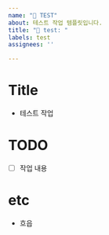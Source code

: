 ```yaml
---
name: "🔨 TEST"
about: 테스트 작업 템플릿입니다.
title: "🔨 test: "
labels: test
assignees: ''

---
```


# Title

- 테스트 작업

# TODO

- [ ] 작업 내용

# etc

- 흐읍
